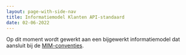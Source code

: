 ```yaml
---
layout: page-with-side-nav
title: Informatiemodel Klanten API-standaard
date: 02-06-2022
---
```

Op dit moment wordt gewerkt aan een bijgewerkt informatiemodel dat aansluit bij de [MIM-conventies](https://www.forumstandaardisatie.nl/open-standaarden/mim).
